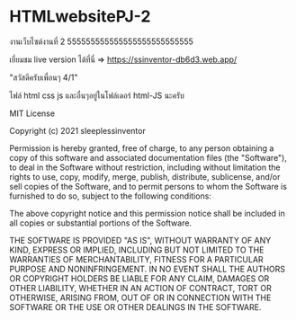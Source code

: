 # HTMLwebsitePJ-2
งานเว็บไซต์งานที่ 2 555555555555555555555555555

เยี่ยมชม live version ได้ที่นี่ => https://ssinventor-db6d3.web.app/

"สวัสดีครับเพื่อนๆ 4/1"

ไฟล์ html css js และอื่นๆอยู่ในโฟล์เดอร์ html-JS นะครับ

MIT License

Copyright (c) 2021 sleeplessinventor

Permission is hereby granted, free of charge, to any person obtaining a copy of this software and associated documentation files (the "Software"), to deal in the Software without restriction, including without limitation the rights to use, copy, modify, merge, publish, distribute, sublicense, and/or sell copies of the Software, and to permit persons to whom the Software is furnished to do so, subject to the following conditions:

The above copyright notice and this permission notice shall be included in all copies or substantial portions of the Software.

THE SOFTWARE IS PROVIDED "AS IS", WITHOUT WARRANTY OF ANY KIND, EXPRESS OR IMPLIED, INCLUDING BUT NOT LIMITED TO THE WARRANTIES OF MERCHANTABILITY, FITNESS FOR A PARTICULAR PURPOSE AND NONINFRINGEMENT. IN NO EVENT SHALL THE AUTHORS OR COPYRIGHT HOLDERS BE LIABLE FOR ANY CLAIM, DAMAGES OR OTHER LIABILITY, WHETHER IN AN ACTION OF CONTRACT, TORT OR OTHERWISE, ARISING FROM, OUT OF OR IN CONNECTION WITH THE SOFTWARE OR THE USE OR OTHER DEALINGS IN THE SOFTWARE.
